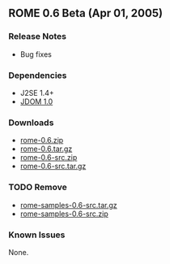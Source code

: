 ## ROME 0.6 Beta (Apr 01, 2005)

### Release Notes

-   Bug fixes

### Dependencies

-   J2SE 1.4+
-   [JDOM 1.0](http://www.jdom.org/)

### Downloads

-   [rome-0.6.zip](./rome-0.6.zip)
-   [rome-0.6.tar.gz](./rome-0.6.tar.gz)
-   [rome-0.6-src.zip](./rome-0.6-src.zip)
-   [rome-0.6-src.tar.gz](./rome-0.6-src.tar.gz)

### TODO Remove
-   [rome-samples-0.6-src.tar.gz](./rome-samples-0.6-src.tar.gz)
-   [rome-samples-0.6-src.zip](./rome-samples-0.6-src.zip)

### Known Issues

None.
